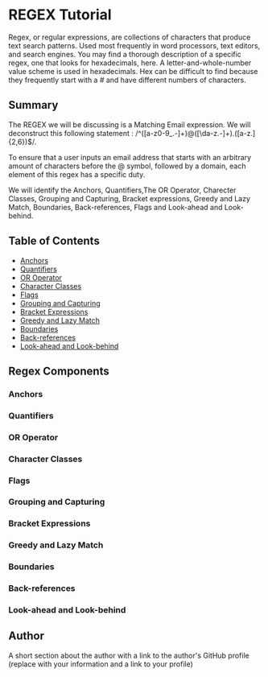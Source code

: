 # REGEX Tutorial

Regex, or regular expressions, are collections of characters that produce text search patterns. Used most frequently in word processors, text editors, and search engines. You may find a thorough description of a specific regex, one that looks for hexadecimals, here. A letter-and-whole-number value scheme is used in hexadecimals. Hex can be difficult to find because they frequently start with a # and have different numbers of characters.

## Summary

The REGEX we will be discussing is a Matching Email expression. We will deconstruct this following statement : /^([a-z0-9_\.-]+)@([\da-z\.-]+)\.([a-z\.]{2,6})$/.  

To ensure that a user inputs an email address that starts with an arbitrary amount of characters before the @ symbol, followed by a domain, each element of this regex has a specific duty.

We will identify the Anchors, Quantifiers,The OR Operator, Charecter Classes, Grouping and Capturing, Bracket expressions, Greedy and Lazy Match, Boundaries, Back-references, Flags and Look-ahead and Look-behind.

## Table of Contents

- [Anchors](#anchors)
- [Quantifiers](#quantifiers)
- [OR Operator](#or-operator)
- [Character Classes](#character-classes)
- [Flags](#flags)
- [Grouping and Capturing](#grouping-and-capturing)
- [Bracket Expressions](#bracket-expressions)
- [Greedy and Lazy Match](#greedy-and-lazy-match)
- [Boundaries](#boundaries)
- [Back-references](#back-references)
- [Look-ahead and Look-behind](#look-ahead-and-look-behind)

## Regex Components

### Anchors

### Quantifiers

### OR Operator

### Character Classes

### Flags

### Grouping and Capturing

### Bracket Expressions

### Greedy and Lazy Match

### Boundaries

### Back-references

### Look-ahead and Look-behind

## Author

A short section about the author with a link to the author's GitHub profile (replace with your information and a link to your profile)
